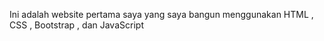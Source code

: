 Ini adalah website pertama saya yang saya bangun menggunakan HTML , CSS , Bootstrap , dan JavaScript
